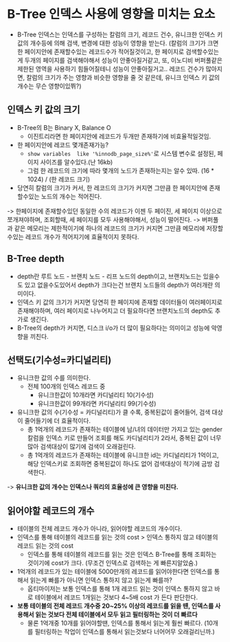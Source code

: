 # B-Tree 인덱스 사용에 영향을 미치는 요소
- B-Tree 인덱스는 인덱스를 구성하는 칼럼의 크기, 레코드 건수, 유니크한 인덱스 키 값의 개수등에 의해 검색, 변경에 대한 성능이 영향을 받는다.
(칼럼의 크기가 크면 한 페이지안에 존재할수있는 레코드수가 적어질것이고, 한 페이지로 검색할수있는게 두개의 페이지를 검색해야해서 성능이 안좋아질거같고, 또, 이노디비 버퍼풀같은 제한된 영역을 사용하기 힘들어질테니 성능이 안좋아질거고..
레코드 건수가 많아지면, 칼럼의 크기가 주는 영향과 비슷한 영향을 줄 것 같은데, 유니크 인덱스 키 값의 개수는 무슨 영향이있쮜?)

## 인덱스 키 값의 크기
- B-Tree의 B는 Binary X, Balance O
  - 이진트리라면 한 페이지안에 레코드가 두개만 존재하기에 비효율적일것임.
- 한 페이지안에 레코드 몇개존재가능?
  - `show variables  like '%innodb_page_size%'`로 시스템 변수로 설정된, 페이지 사이즈를 알수있다.(난 16kb)
  - 그럼 한 레코드의 크기에 따라 몇개의 노드가 존재하는지는 알수 있따. (16 * 1024) / (한 레코드 크기)
- 당연히 칼럼의 크기가 커서, 한 레코드의 크기가 커지면 그만큼 한 페이지안에 존재할수있는 노드의 개수는 적어진다.

-> 한페이지에 존재할수있던 동일한 수의 레코드가 이젠 두 페이진, 세 페이지 이상으로 쪼개져야하며, 조회할때, 세 페이지를 모두 사용해야해서, 성능이 떨어진다.
-> 버퍼풀과 같은 메모리는 제한적이기에 하나의 레코드의 크기가 커지면 그만큼 메모리에 저장할수있는 레코드 개수가 적어지기에 효율적이지 못하다.

## B-Tree depth
- depth란 루트 노드 - 브랜치 노드 - 리프 노드의 depth이고, 브랜치노드는 있을수도 있고 없을수도있어서 depth가 크다는건 브랜치 노드들의 depth가 여러개란 의미이다.
- 인덱스 키 값의 크기가 커지면 당연히 한 페이지에 존재할 데이터들이 여러페이지로 존재해야하며, 여러 페이지로 나누어지고 더 필요하다면 브랜치노드의 depth도 추가로 생긴다.
- B-Tree의 depth가 커지면, 디스크 i/o가 더 많이 필요하다는 의미이고 성능에 악영향을 끼친다.

## 선택도(기수성=카디널리티)
- 유니크한 값의 수를 의미한다.
  - 전체 100개의 인덱스 레코드 중
    - 유니크한값이 10개라면 카디널리티 10(기수성)
    - 유니크한값이 99개라면 카디널리티 99(기수성)
- 유니크한 값의 수(기수성 = 카디널리티)가 클 수록, 중복된값이 줄어들어, 검색 대상이 줄어들기에 더 효율적이다.
  - 총 1억개의 레코드가 존재하는 테이블에 남/녀의 데이터만 가지고 있는 gender칼럼을 인덱스 키로 만들어 조회를 해도 카디널리티가 2라서, 중복된 값이 너무 많아 검색대상이 많기에 검색이 오래걸린다.
  - 총 1억개의 레코드가 존재하는 테이블에 유니크한 id는 카디널리티가 1억이고, 해당 인덱스키로 조회하면 중복된값이 하나도 없어 검색대상이 적기에 금방 검색한다.

-> **유니크한 값의 개수는 인덱스나 쿼리의 효율성에 큰 영향을 미친다.**

## 읽어야할 레코드의 개수
- 테이블의 전체 레코드 개수가 아니라, 읽어야할 레코드의 개수이다.
- 인덱스를 통해 테이블의 레코드를 읽는 것의 cost > 인덱스 통하지 않고 테이블의 레코드 읽는 것의 cost
  - 인덱스를 통해 테이블의 레코드를 읽는 것은 인덱스 B-Tree를 통해 조회하는 것이기에 cost가 크다. (무조건 인덱스로 검색하는 게 빠른지알았숨.)
- 1억개의 레코드가 있는 테이블에 5000만개의 레코드를 읽어야한다면 인덱스를 통해서 읽는게 빠를가 아니면 인덱스 통하지 않고 읽는게 빠를까?
  - 옵티마이저는 보통 인덱스를 통해 1개 레코드 읽는 것이 인덱스 통하지 않고 바로 테이블에서 레코드 1개읽는 것보다 4~5배 cost 가 든다 판단한다.
- **보통 테이블의 전체 레코드 개수중 20~25% 이상의 레코드를 읽을 떈, 인덱스를 사용해서 읽는 것보다 전체 테이블에서 모두 읽고 필터링하는 것이 더 빠르다**
  - 물론 1억개중 10개를 읽어야할땐, 인덱스를 통해서 읽는게 훨씬 빠르다. (10개를 필터링하는 작업이 인덱스를 통해서 읽는것보다 너어어무 오래걸리닌까.)
